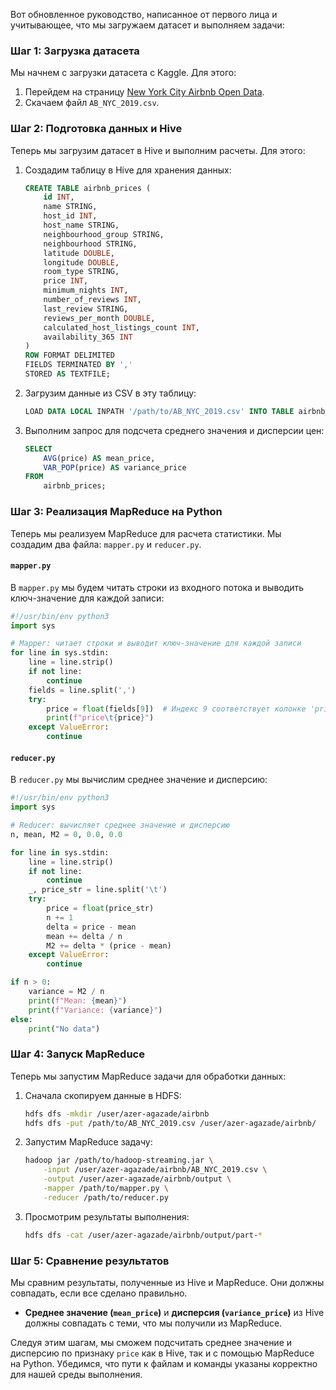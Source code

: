 Вот обновленное руководство, написанное от первого лица и учитывающее, что мы загружаем датасет и выполняем задачи:

### Шаг 1: Загрузка датасета

Мы начнем с загрузки датасета с Kaggle. Для этого:

1. Перейдем на страницу [New York City Airbnb Open Data](https://www.kaggle.com/dgomonov/new-york-city-airbnb-open-data).
2. Скачаем файл `AB_NYC_2019.csv`.

### Шаг 2: Подготовка данных и Hive

Теперь мы загрузим датасет в Hive и выполним расчеты. Для этого:

1. Создадим таблицу в Hive для хранения данных:

    ```sql
    CREATE TABLE airbnb_prices (
        id INT,
        name STRING,
        host_id INT,
        host_name STRING,
        neighbourhood_group STRING,
        neighbourhood STRING,
        latitude DOUBLE,
        longitude DOUBLE,
        room_type STRING,
        price INT,
        minimum_nights INT,
        number_of_reviews INT,
        last_review STRING,
        reviews_per_month DOUBLE,
        calculated_host_listings_count INT,
        availability_365 INT
    )
    ROW FORMAT DELIMITED
    FIELDS TERMINATED BY ','
    STORED AS TEXTFILE;
    ```

2. Загрузим данные из CSV в эту таблицу:

    ```sql
    LOAD DATA LOCAL INPATH '/path/to/AB_NYC_2019.csv' INTO TABLE airbnb_prices;
    ```

3. Выполним запрос для подсчета среднего значения и дисперсии цен:

    ```sql
    SELECT
        AVG(price) AS mean_price,
        VAR_POP(price) AS variance_price
    FROM
        airbnb_prices;
    ```

### Шаг 3: Реализация MapReduce на Python

Теперь мы реализуем MapReduce для расчета статистики. Мы создадим два файла: `mapper.py` и `reducer.py`.

#### `mapper.py`

В `mapper.py` мы будем читать строки из входного потока и выводить ключ-значение для каждой записи:

```python
#!/usr/bin/env python3
import sys

# Mapper: читает строки и выводит ключ-значение для каждой записи
for line in sys.stdin:
    line = line.strip()
    if not line:
        continue
    fields = line.split(',')
    try:
        price = float(fields[9])  # Индекс 9 соответствует колонке 'price'
        print(f"price\t{price}")
    except ValueError:
        continue
```

#### `reducer.py`

В `reducer.py` мы вычислим среднее значение и дисперсию:

```python
#!/usr/bin/env python3
import sys

# Reducer: вычисляет среднее значение и дисперсию
n, mean, M2 = 0, 0.0, 0.0

for line in sys.stdin:
    line = line.strip()
    if not line:
        continue
    _, price_str = line.split('\t')
    try:
        price = float(price_str)
        n += 1
        delta = price - mean
        mean += delta / n
        M2 += delta * (price - mean)
    except ValueError:
        continue

if n > 0:
    variance = M2 / n
    print(f"Mean: {mean}")
    print(f"Variance: {variance}")
else:
    print("No data")
```

### Шаг 4: Запуск MapReduce

Теперь мы запустим MapReduce задачи для обработки данных:

1. Сначала скопируем данные в HDFS:

    ```sh
    hdfs dfs -mkdir /user/azer-agazade/airbnb
    hdfs dfs -put /path/to/AB_NYC_2019.csv /user/azer-agazade/airbnb/
    ```

2. Запустим MapReduce задачу:

    ```sh
    hadoop jar /path/to/hadoop-streaming.jar \
        -input /user/azer-agazade/airbnb/AB_NYC_2019.csv \
        -output /user/azer-agazade/airbnb/output \
        -mapper /path/to/mapper.py \
        -reducer /path/to/reducer.py
    ```

3. Просмотрим результаты выполнения:

    ```sh
    hdfs dfs -cat /user/azer-agazade/airbnb/output/part-*
    ```

### Шаг 5: Сравнение результатов

Мы сравним результаты, полученные из Hive и MapReduce. Они должны совпадать, если все сделано правильно.

- **Среднее значение (`mean_price`)** и **дисперсия (`variance_price`)** из Hive должны совпадать с теми, что мы получили из MapReduce.

Следуя этим шагам, мы сможем подсчитать среднее значение и дисперсию по признаку `price` как в Hive, так и с помощью MapReduce на Python. Убедимся, что пути к файлам и команды указаны корректно для нашей среды выполнения.


